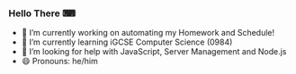 ### Hello There ⌨
- 🔭 I’m currently working on automating my Homework  and Schedule!
- 🌱 I’m currently learning iGCSE Computer Science (0984)
- 🤔 I’m looking for help with JavaScript, Server Management and Node.js
- 😄 Pronouns: he/him

<!--
**felixlosada/felixlosada** is a ✨ _special_ ✨ repository because its `README.md` (this file) appears on your GitHub profile.

Here are some ideas to get you started:

- 👯 I’m looking to collaborate on ...
- 💬 Ask me about ...
- 📫 How to reach me: ...
- 😄 Pronouns: ...
- ⚡ Fun fact: ...
-->
